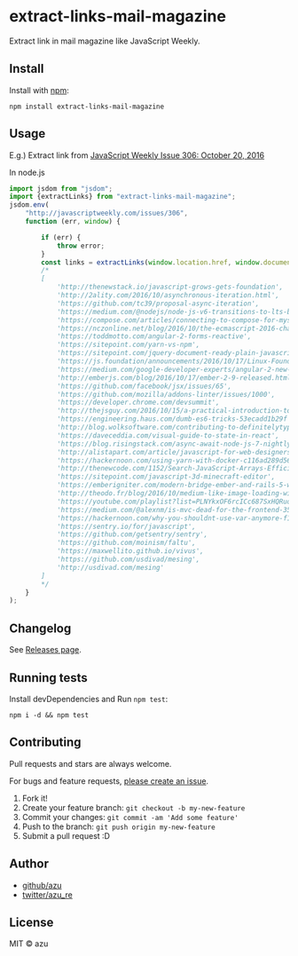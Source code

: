 # extract-links-mail-magazine

Extract link in mail magazine like JavaScript Weekly.

## Install

Install with [npm](https://www.npmjs.com/):

    npm install extract-links-mail-magazine

## Usage

E.g.) Extract link from [JavaScript Weekly Issue 306: October 20, 2016](http://javascriptweekly.com/issues/306 "JavaScript Weekly Issue 306: October 20, 2016")

In node.js 

```js
import jsdom from "jsdom";
import {extractLinks} from "extract-links-mail-magazine";
jsdom.env(
    "http://javascriptweekly.com/issues/306",
    function (err, window) {

        if (err) {
            throw error;
        }
        const links = extractLinks(window.location.href, window.document);
        /*
        [
            'http://thenewstack.io/javascript-grows-gets-foundation',
            'http://2ality.com/2016/10/asynchronous-iteration.html',
            'https://github.com/tc39/proposal-async-iteration',
            'https://medium.com/@nodejs/node-js-v6-transitions-to-lts-be7f18c17159',
            'https://compose.com/articles/connecting-to-compose-for-mysql',
            'https://nczonline.net/blog/2016/10/the-ecmascript-2016-change-you-probably-dont-know',
            'https://toddmotto.com/angular-2-forms-reactive',
            'https://sitepoint.com/yarn-vs-npm',
            'https://sitepoint.com/jquery-document-ready-plain-javascript',
            'https://js.foundation/announcements/2016/10/17/Linux-Foundation-Unites-JavaScript-Community-Open-Web-Development',
            'https://medium.com/google-developer-experts/angular-2-new-features-in-angular-2-1-94132b1888f0',
            'http://emberjs.com/blog/2016/10/17/ember-2-9-released.html',
            'https://github.com/facebook/jsx/issues/65',
            'https://github.com/mozilla/addons-linter/issues/1000',
            'https://developer.chrome.com/devsummit',
            'http://thejsguy.com/2016/10/15/a-practical-introduction-to-es6-generator-functions.html',
            'https://engineering.haus.com/dumb-es6-tricks-53ecadd1b29f',
            'http://blog.wolksoftware.com/contributing-to-definitelytyped',
            'https://daveceddia.com/visual-guide-to-state-in-react',
            'https://blog.risingstack.com/async-await-node-js-7-nightly',
            'http://alistapart.com/article/javascript-for-web-designers',
            'https://hackernoon.com/using-yarn-with-docker-c116ad289d56',
            'http://thenewcode.com/1152/Search-JavaScript-Arrays-Efficiently-with-includes-and-indexOf',
            'https://sitepoint.com/javascript-3d-minecraft-editor',
            'https://emberigniter.com/modern-bridge-ember-and-rails-5-with-json-api',
            'http://theodo.fr/blog/2016/10/medium-like-image-loading-with-vue-js',
            'https://youtube.com/playlist?list=PLNYkxOF6rcICc687SxHQRuo9TVNOJelSZ',
            'https://medium.com/@alexnm/is-mvc-dead-for-the-frontend-35b4d1fe39ec',
            'https://hackernoon.com/why-you-shouldnt-use-var-anymore-f109a58b9b70',
            'https://sentry.io/for/javascript',
            'https://github.com/getsentry/sentry',
            'https://github.com/moinism/faltu',
            'https://maxwellito.github.io/vivus',
            'https://github.com/usdivad/mesing',
            'http://usdivad.com/mesing'
        ]
        */
    }
);
```

## Changelog

See [Releases page](https://github.com/azu/extract-links-mail-magazine/releases).

## Running tests

Install devDependencies and Run `npm test`:

    npm i -d && npm test

## Contributing

Pull requests and stars are always welcome.

For bugs and feature requests, [please create an issue](https://github.com/azu/extract-links-mail-magazine/issues).

1. Fork it!
2. Create your feature branch: `git checkout -b my-new-feature`
3. Commit your changes: `git commit -am 'Add some feature'`
4. Push to the branch: `git push origin my-new-feature`
5. Submit a pull request :D

## Author

- [github/azu](https://github.com/azu)
- [twitter/azu_re](https://twitter.com/azu_re)

## License

MIT © azu
